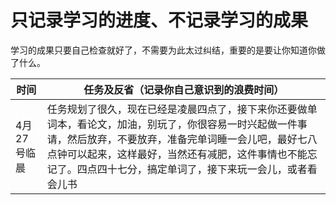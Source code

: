 # 只记录学习的进度、不记录学习的成果
学习的成果只要自己检查就好了，不需要为此太过纠结，重要的是要让你知道你做了什么。

|     时间     | 任务及反省（记录你自己意识到的浪费时间）|
| ------------ | ------------------------------------ |
| 4月27号临晨| 任务规划了很久，现在已经是凌晨四点了，接下来你还要做单词本，看论文，加油，别玩了，你很容易一时兴起做一件事请，然后放弃，不要放弃，准备完单词睡一会儿吧，最好七八点钟可以起来，这样最好，当然还有减肥，这件事情也不能忘记了。四点四十七分，搞定单词了，接下来玩一会儿，或者看会儿书|